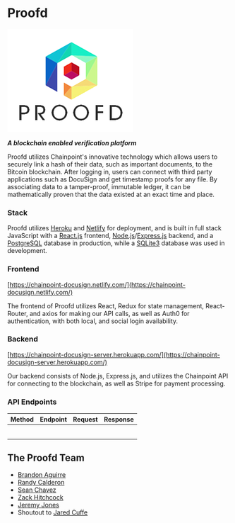# Proofd

![Proofd Logo](/client/src/assets/Proofd_3.png)

**_A blockchain enabled verification platform_**

Proofd utilizes Chainpoint's innovative technology which allows users to securely link a hash of their data, such as important documents, to the Bitcoin blockchain. After logging in, users can connect with third party applications such as DocuSign and get timestamp proofs for any file. By associating data to a tamper-proof, immutable ledger, it can be mathematically proven that the data existed at an exact time and place.

### Stack

Proofd utilizes [Heroku](https://www.heroku.com/) and [Netlify](https://www.netlify.com/) for deployment, and is built in full stack JavaScript with a [React.js](https://reactjs.org/) frontend, [Node.js](https://nodejs.org/en/)/[Express.js](https://expressjs.com/) backend, and a [PostgreSQL](https://www.postgresql.org) database in production, while a [SQLite3](https://www.sqlite.org/index.html) database was used in development.

### Frontend

[https://chainpoint-docusign.netlify.com/](https://chainpoint-docusign.netlify.com/)

The frontend of Proofd utilizes React, Redux for state management, React-Router, and axios for making our API calls, as well as Auth0 for authentication, with both local, and social login availability.

### Backend

[https://chainpoint-docusign-server.herokuapp.com/](https://chainpoint-docusign-server.herokuapp.com/)

Our backend consists of Node.js, Express.js, and utilizes the Chainpoint API for connecting to the blockchain, as well as Stripe for payment processing.

### API Endpoints

| Method | Endpoint | Request | Response |
| ------ | -------- | ------- | -------- |
|        |          |         |          |
|        |          |         |          |
|        |          |         |          |
|        |          |         |          |
|        |          |         |          |
|        |          |         |          |

## The Proofd Team

- [Brandon Aguirre](https://github.com/DirupT)
- [Randy Calderon](https://github.com/RandyCalderon)
- [Sean Chavez](https://github.com/seanchavez)
- [Zack Hitchcock](https://github.com/zackhitch)
- [Jeremy Jones](https://github.com/crypto-jones)
- Shoutout to [Jared Cuffe](https://github.com/jcuffe)
